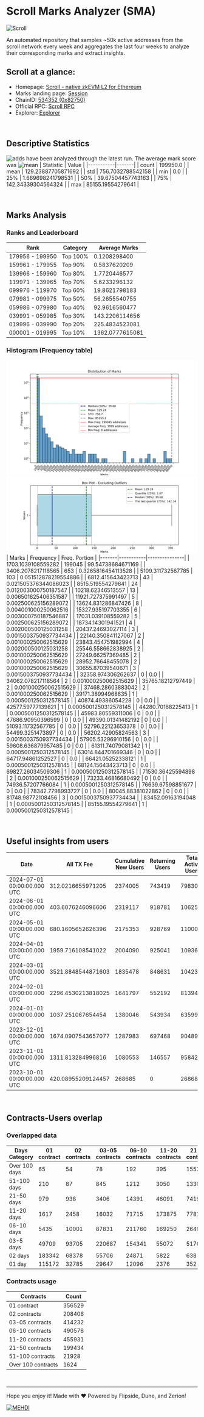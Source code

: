 # Scroll Marks Analyzer (SMA)

![Scroll](https://chain-icons.s3.amazonaws.com/scroll.png)

An automated repository that samples ~50k active addresses from the scroll network every week and aggregates the last four weeks to analyze their corresponding marks and extract insights.

## Scroll at a glance:

* Homepage: [Scroll - native zkEVM L2 for Ethereum](https://scroll.io/)
* Marks landing page: [Session](https://scroll.io/sessions)
* ChainID: [534352 (0x82750)](https://chainlist.org/?search=scroll)
* Official RPC: [Scroll RPC](https://rpc.scroll.io)
* Explorer: [Explorer](https://scrollscan.com)

<br>

## Descriptive Statistics
![adds](https://img.shields.io/badge/199950-addresses-yellow) have been analyzed through the latest run.
The average mark score was ![mean](https://img.shields.io/badge/~-129-yellow)
| Statistic | Value |
|-----------|-------|
| count | 199950.0 |
| mean | 129.23887705871692 |
| std | 756.7032788542158 |
| min | 0.0 |
| 25% | 1.669698241798531 |
| 50% | 39.67504457743163 |
| 75% | 142.34339304564324 |
| max | 85155.19554279641 |


<br>

## Marks Analysis
### Ranks and Leaderboard
| Rank | Category | Average Marks |
|------|----------|---------------|
| 179956 - 199950 | Top 100% | 0.1208298400 |
| 159961 - 179955 | Top 90% | 0.5837620209 |
| 139966 - 159960 | Top 80% | 1.7720446577 |
| 119971 - 139965 | Top 70% | 5.6233296132 |
| 099976 - 119970 | Top 60% | 19.8621798183 |
| 079981 - 099975 | Top 50% | 56.2655540755 |
| 059986 - 079980 | Top 40% | 92.9616560477 |
| 039991 - 059985 | Top 30% | 143.2206114656 |
| 019996 - 039990 | Top 20% | 225.4834523081 |
| 000001 - 019995 | Top 10% | 1362.0777615081 |


### Histogram (Frequency table)
![histogram](./assets/Histogram.jpeg)
![histogram](./assets/Box.jpeg)
| Marks | Frequency | Freq. Portion |
|-------|-----------|---------------|
| 1703.1039108559282 | 199045 | 99.54738684671169 |
| 3406.2078217118565 | 653 | 0.3265816454113528 |
| 5109.311732567785 | 103 | 0.051512878219554886 |
| 6812.415643423713 | 43 | 0.021505376344086023 |
| 8515.519554279641 | 24 | 0.012003000750187547 |
| 10218.62346513557 | 13 | 0.006501625406351587 |
| 11921.727375991497 | 5 | 0.002500625156289072 |
| 13624.831286847426 | 8 | 0.004001000250062516 |
| 15327.935197703355 | 6 | 0.003000750187546887 |
| 17031.039108559282 | 5 | 0.002500625156289072 |
| 18734.14301941521 | 4 | 0.002000500125031258 |
| 20437.24693027114 | 3 | 0.0015003750937734434 |
| 22140.350841127067 | 2 | 0.001000250062515629 |
| 23843.454751982994 | 4 | 0.002000500125031258 |
| 25546.558662838925 | 2 | 0.001000250062515629 |
| 27249.66257369485 | 2 | 0.001000250062515629 |
| 28952.76648455078 | 2 | 0.001000250062515629 |
| 30655.87039540671 | 3 | 0.0015003750937734434 |
| 32358.974306262637 | 0 | 0.0 |
| 34062.078217118564 | 2 | 0.001000250062515629 |
| 35765.18212797449 | 2 | 0.001000250062515629 |
| 37468.28603883042 | 2 | 0.001000250062515629 |
| 39171.38994968635 | 1 | 0.0005001250312578145 |
| 40874.49386054228 | 0 | 0.0 |
| 42577.59777139821 | 1 | 0.0005001250312578145 |
| 44280.70168225413 | 1 | 0.0005001250312578145 |
| 45983.80559311006 | 0 | 0.0 |
| 47686.90950396599 | 0 | 0.0 |
| 49390.01341482192 | 0 | 0.0 |
| 51093.11732567785 | 0 | 0.0 |
| 52796.22123653378 | 0 | 0.0 |
| 54499.3251473897 | 0 | 0.0 |
| 56202.42905824563 | 3 | 0.0015003750937734434 |
| 57905.53296910156 | 0 | 0.0 |
| 59608.636879957485 | 0 | 0.0 |
| 61311.74079081342 | 1 | 0.0005001250312578145 |
| 63014.844701669346 | 0 | 0.0 |
| 64717.94861252527 | 0 | 0.0 |
| 66421.05252338121 | 1 | 0.0005001250312578145 |
| 68124.15643423713 | 0 | 0.0 |
| 69827.26034509306 | 1 | 0.0005001250312578145 |
| 71530.36425594898 | 2 | 0.001000250062515629 |
| 73233.46816680492 | 0 | 0.0 |
| 74936.57207766084 | 1 | 0.0005001250312578145 |
| 76639.67598851677 | 0 | 0.0 |
| 78342.7798993727 | 0 | 0.0 |
| 80045.88381022862 | 0 | 0.0 |
| 81748.98772108456 | 3 | 0.0015003750937734434 |
| 83452.09163194048 | 1 | 0.0005001250312578145 |
| 85155.19554279641 | 1 | 0.0005001250312578145 |


<br>

## Useful insights from users
| Date | All TX Fee | Cumulative New Users | Returning Users | Total Active Users | Total New Users | TXs |
|------|------------|----------------------|-----------------|--------------------|-----------------|-----|
| 2024-07-01 00:00:00.000 UTC | 312.0216655971205 | 2374005 | 743419 | 798307 | 54888 | 7017371 |
| 2024-06-01 00:00:00.000 UTC | 403.6076246096606 | 2319117 | 918781 | 1062545 | 143764 | 9628384 |
| 2024-05-01 00:00:00.000 UTC | 680.1605652626396 | 2175353 | 928769 | 1100032 | 171263 | 10995938 |
| 2024-04-01 00:00:00.000 UTC | 1959.716108541022 | 2004090 | 925041 | 1093653 | 168612 | 8821687 |
| 2024-03-01 00:00:00.000 UTC | 3521.8848544871603 | 1835478 | 848631 | 1042312 | 193681 | 10061465 |
| 2024-02-01 00:00:00.000 UTC | 2296.4530213818025 | 1641797 | 552192 | 813943 | 261751 | 7176974 |
| 2024-01-01 00:00:00.000 UTC | 1037.251067654454 | 1380046 | 543934 | 635997 | 92063 | 4857519 |
| 2023-12-01 00:00:00.000 UTC | 1674.0907543657077 | 1287983 | 697468 | 904898 | 207430 | 4337003 |
| 2023-11-01 00:00:00.000 UTC | 1311.813284996816 | 1080553 | 146557 | 958425 | 811868 | 4189842 |
| 2023-10-01 00:00:00.000 UTC | 420.08955209124457 | 268685 | 0 | 268685 | 268685 | 1798417 |


<br>

## Contracts-Users overlap

### Overlapped data
| Days Category | 01 contract | 02 contracts | 03-05 contracts | 06-10 contracts | 11-20 contracts | 21-50 contracts | 51-100 contracts | Over 100 contracts | Sum   |
|---------------|-------------|--------------|-----------------|-----------------|-----------------|-----------------|------------------|--------------------|-------|
| Over 100 days | 65 | 54 | 78 | 192 | 395 | 1553 | 2472 | 667 | 5476 |
| 51-100 days | 210 | 87 | 845 | 1212 | 3050 | 13301 | 8294 | 692 | 27691 |
| 21-50 days | 979 | 938 | 3406 | 14391 | 46091 | 74191 | 8162 | 216 | 148374 |
| 11-20 days | 1617 | 2458 | 16032 | 71715 | 173875 | 77818 | 1947 | 35 | 345497 |
| 06-10 days | 5435 | 10001 | 87831 | 211760 | 169250 | 26405 | 848 | 1 | 511531 |
| 03-5 days | 49709 | 93705 | 220687 | 154341 | 55072 | 5176 | 168 | 0 | 578858 |
| 02 days | 183342 | 68378 | 55706 | 24871 | 5822 | 638 | 25 | 0 | 338782 |
| 01 day | 115172 | 32785 | 29647 | 12096 | 2376 | 352 | 12 | 13 | 192453 |

### Contracts usage
| Contracts          | Count   |
|--------------------|---------|
| 01 contract | 356529 |
| 02 contracts | 208406 |
| 03-05 contracts | 414232 |
| 06-10 contracts | 490578 |
| 11-20 contracts | 455931 |
| 21-50 contracts | 199434 |
| 51-100 contracts | 21928 |
| Over 100 contracts | 1624 |


<br>

---
Hope you enjoy it!
Made with ❤️ Powered by Flipside, Dune, and Zerion!

[![MEHDI](https://img.shields.io/badge/M%CE%9EHDI-Zerion-darkblue)](https://flipsidecrypto.xyz/efer/)